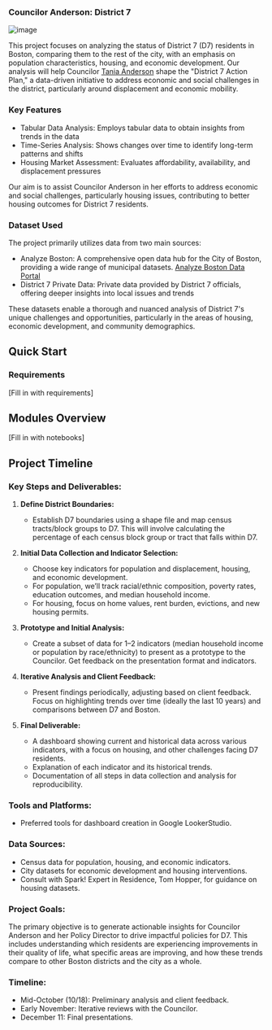 ### **Councilor Anderson: District 7**

![image](https://github.com/user-attachments/assets/d8a4d7fb-f9ae-4599-b70d-f63d7177de4f)

This project focuses on analyzing the status of District 7 (D7) residents in Boston, comparing them to the rest of the city, with an emphasis on population characteristics, housing, and economic development. Our analysis will help Councilor [Tania Anderson](https://www.boston.gov/departments/city-council/tania-fernandes-anderson) shape the "District 7 Action Plan," a data-driven initiative to address economic and social challenges in the district, particularly around displacement and economic mobility.

### Key Features
- Tabular Data Analysis: Employs tabular data to obtain insights from trends in the data
- Time-Series Analysis: Shows changes over time to identify long-term patterns and shifts
- Housing Market Assessment: Evaluates affordability, availability, and displacement pressures

Our aim is to assist Councilor Anderson in her efforts to address economic and social challenges, particularly housing issues, contributing to better housing outcomes for District 7 residents.

### Dataset Used
The project primarily utilizes data from two main sources:

- Analyze Boston: A comprehensive open data hub for the City of Boston, providing a wide range of municipal datasets. [Analyze Boston Data Portal](https://data.boston.gov/)
- District 7 Private Data: Private data provided by District 7 officials, offering deeper insights into local issues and trends

These datasets enable a thorough and nuanced analysis of District 7's unique challenges and opportunities, particularly in the areas of housing, economic development, and community demographics.

## Quick Start
### Requirements

[Fill in with requirements]

## Modules Overview

[Fill in with notebooks]

## Project Timeline
### Key Steps and Deliverables:

1. **Define District Boundaries:**
   - Establish D7 boundaries using a shape file and map census tracts/block groups to D7. This will involve calculating the percentage of each census block group or tract that falls within D7.

2. **Initial Data Collection and Indicator Selection:**
   - Choose key indicators for population and displacement, housing, and economic development.
   - For population, we’ll track racial/ethnic composition, poverty rates, education outcomes, and median household income.
   - For housing, focus on home values, rent burden, evictions, and new housing permits.

3. **Prototype and Initial Analysis:**
   - Create a subset of data for 1–2 indicators (median household income or population by race/ethnicity) to present as a prototype to the Councilor. Get feedback on the presentation format and indicators.

4. **Iterative Analysis and Client Feedback:**
   - Present findings periodically, adjusting based on client feedback. Focus on highlighting trends over time (ideally the last 10 years) and comparisons between D7 and Boston.

5. **Final Deliverable:**
   - A dashboard showing current and historical data across various indicators, with a focus on housing, and other challenges facing D7 residents.
   - Explanation of each indicator and its historical trends.
   - Documentation of all steps in data collection and analysis for reproducibility.

### Tools and Platforms:
   - Preferred tools for dashboard creation in Google LookerStudio.
   
### Data Sources:
   - Census data for population, housing, and economic indicators.
   - City datasets for economic development and housing interventions.
   - Consult with Spark! Expert in Residence, Tom Hopper, for guidance on housing datasets.

### Project Goals:
The primary objective is to generate actionable insights for Councilor Anderson and her Policy Director to drive impactful policies for D7. This includes understanding which residents are experiencing improvements in their quality of life, what specific areas are improving, and how these trends compare to other Boston districts and the city as a whole.

### Timeline:
- Mid-October (10/18): Preliminary analysis and client feedback.
- Early November: Iterative reviews with the Councilor.
- December 11: Final presentations.
